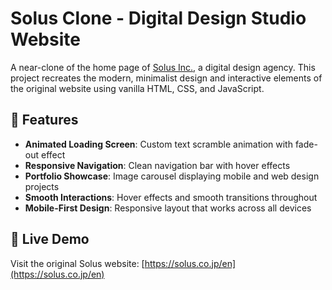 # Solus Clone - Digital Design Studio Website

A near-clone of the home page of [Solus Inc.](https://solus.co.jp/en), a digital design agency. This project recreates the modern, minimalist design and interactive elements of the original website using vanilla HTML, CSS, and JavaScript.

## 🎨 Features

- **Animated Loading Screen**: Custom text scramble animation with fade-out effect
- **Responsive Navigation**: Clean navigation bar with hover effects
- **Portfolio Showcase**: Image carousel displaying mobile and web design projects
- **Smooth Interactions**: Hover effects and smooth transitions throughout
- **Mobile-First Design**: Responsive layout that works across all devices

## 🚀 Live Demo

Visit the original Solus website: [https://solus.co.jp/en](https://solus.co.jp/en)
